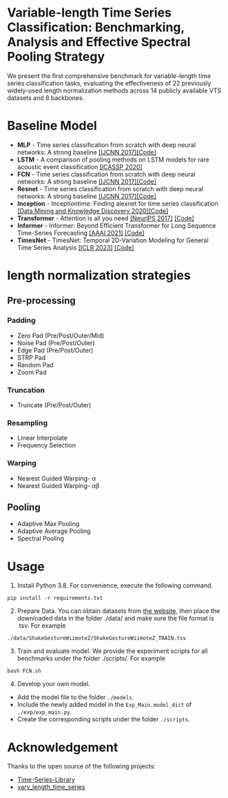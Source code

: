 # Variable-length Time Series Classification: Benchmarking, Analysis and Effective Spectral Pooling Strategy
We present the first comprehensive benchmark for variable-length time series classification tasks, evaluating the effectiveness of 22 previously widely-used length normalization methods across 14 publicly available VTS datasets and 8 backbones.

# Baseline Model
- **MLP** - Time series classification from scratch with deep neural networks: A strong baseline [\[IJCNN 2017\]](https://arxiv.org/pdf/1611.06455.pdf)[\[Code\]](https://github.com/cauchyturing/UCR_Time_Series_Classification_Deep_Learning_Baseline)
- **LSTM** - A comparison of pooling methods on LSTM models for rare acoustic event classification [\[ICASSP 2020\]](https://arxiv.org/pdf/2002.06279.pdf)
- **FCN** - Time series classification from scratch with deep neural networks: A strong baseline [\[IJCNN 2017\]](https://arxiv.org/pdf/1611.06455.pdf)[\[Code\]](https://github.com/cauchyturing/UCR_Time_Series_Classification_Deep_Learning_Baseline)
- **Resnet** - Time series classification from scratch with deep neural networks: A strong baseline [\[IJCNN 2017\]](https://arxiv.org/pdf/1611.06455.pdf)[\[Code\]](https://github.com/cauchyturing/UCR_Time_Series_Classification_Deep_Learning_Baseline)
- **Inception** - Inceptiontime: Finding alexnet for time series classification [\[Data Mining and Knowledge Discovery 2020\]](https://arxiv.org/pdf/1909.04939.pdf)[\[Code\]](https://github.com/hfawaz/InceptionTime)
- **Transformer** - Attention is all you need [\[NeurlPS 2017\]](https://proceedings.neurips.cc/paper/2017/file/3f5ee243547dee91fbd053c1c4a845aa-Paper.pdf) [\[Code\]](https://github.com/thuml/Time-Series-Library/blob/main/models/Transformer.py)
- **Informer** - Informer: Beyond Efficient Transformer for Long Sequence Time-Series Forecasting  [\[AAAI 2021\]](https://ojs.aaai.org/index.php/AAAI/article/view/17325/17132) [\[Code\]](https://github.com/thuml/Time-Series-Library/blob/main/models/Informer.py)
- **TimesNet** - TimesNet: Temporal 2D-Variation Modeling for General Time Series Analysis [\[ICLR 2023\]](https://openreview.net/pdf?id=ju_Uqw384Oq) [\[Code\]](https://github.com/thuml/Time-Series-Library/blob/main/models/TimesNet.py)

# length normalization strategies
##  Pre-processing
### Padding
- Zero Pad (Pre/Post/Outer/Mid)
- Noise Pad (Pre/Post/Outer)
- Edge Pad (Pre/Post/Outer)
- STRP Pad
- Random Pad
- Zoom Pad

### Truncation
- Truncate (Pre/Post/Outer)

### Resampling
- Linear Interpolate
- Frequency Selection

### Warping
- Nearest Guided Warping- α
- Nearest Guided Warping- αβ

## Pooling
- Adaptive Max Pooling
- Adaptive Average Pooling
- Spectral Pooling

# Usage
1. Install Python 3.8. For convenience, execute the following command.

```
pip install -r requirements.txt
```
2. Prepare Data. You can obtain datasets from [the website](https://www.timeseriesclassification.com/dataset.php), then place the downloaded data in the folder ./data/ and make sure the file format is .tsv. For example

```
./data/ShakeGestureWiimoteZ/ShakeGestureWiimoteZ_TRAIN.tsv
```


3. Train and evaluate model. We provide the experiment scripts for all benchmarks under the folder ./scripts/. For example
```
bash FCN.sh
```

4. Develop your own model.
- Add the model file to the folder `./models`. 
- Include the newly added model in the `Exp_Main.model_dict` of `./exp/exp_main.py`.
- Create the corresponding scripts under the folder `./scripts`.

# Acknowledgement
Thanks to the open source of the following projects:

- [Time-Series-Library](https://github.com/thuml/Time-Series-Library)
- [vary_length_time_series](https://github.com/uchidalab/vary_length_time_series)
